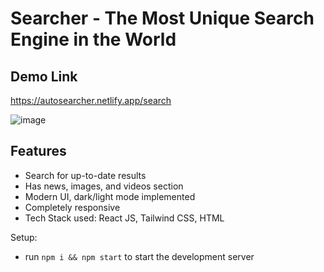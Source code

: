 # Searcher - The Most Unique Search Engine in the World

## Demo Link
https://autosearcher.netlify.app/search

![image](https://user-images.githubusercontent.com/69632807/174157467-9292c210-a12c-47dc-a4f5-0d4b1fdc3ae5.png)

## Features
- Search for up-to-date results
- Has news, images, and videos section
- Modern UI, dark/light mode implemented
- Completely responsive
- Tech Stack used: React JS, Tailwind CSS, HTML


Setup:
- run ```npm i && npm start``` to start the development server
